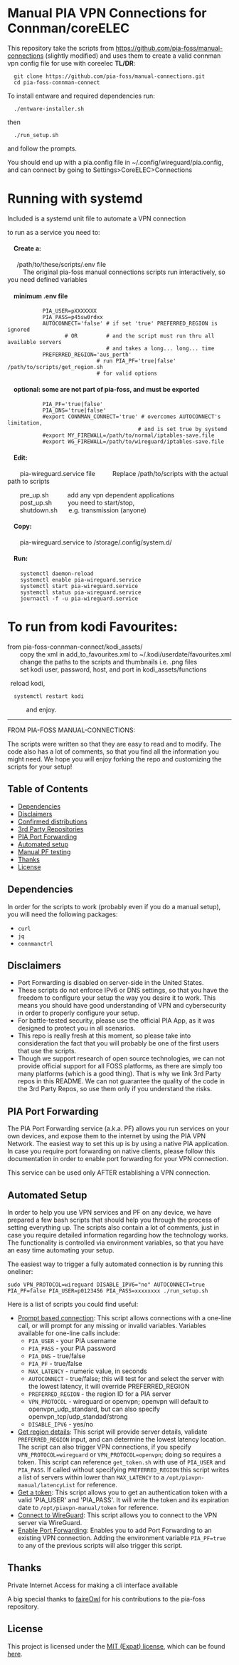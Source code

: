 # Manual PIA VPN Connections for Connman/coreELEC

This repository take the scripts from https://github.com/pia-foss/manual-connections (slightly modified) and uses them to create a valid connman vpn config file for use with coreelec __TL/DR__:  

```
  git clone https://github.com/pia-foss/manual-connections.git
  cd pia-foss-connman-connect
```
  
To install entware and required dependencies run:
  
```
  ./entware-installer.sh
```
  
then
  
```
  ./run_setup.sh
```
  
  and follow the prompts.
  
  You should end up with a pia.config file in ~/.config/wireguard/pia.config,
  and can connect by going to Settings>CoreELEC>Connections



# Running with systemd
Included is a systemd unit file to automate a VPN connection

to run as a service you need to:

#### &emsp;Create a:
&emsp;&ensp;/path/to/these/scripts/.env file  
&emsp;&emsp;&ensp;The original pia-foss manual connections scripts run interactively, so you need defined variables  
 
#### &emsp;minimum .env file
               PIA_USER=pXXXXXXX
               PIA_PASS=p45sw0rdxx
               AUTOCONNECT='false' # if set 'true' PREFERRED_REGION is ignored
                      # OR         # and the script must run thru all available servers
                                   # and takes a long... long... time
               PREFERRED_REGION='aus_perth'
                                # run PIA_PF='true|false' /path/to/scripts/get_region.sh
                                # for valid options
#### &emsp;optional: some are not part of pia-foss, and must be exported
               PIA_PF='true|false'
               PIA_DNS='true|false'
               #export CONNMAN_CONNECT='true' # overcomes AUTOCONNECT's limitation,
                                             # and is set true by systemd
               #export MY_FIREWALL=/path/to/normal/iptables-save.file
               #export WG_FIREWALL=/path/to/wireguard/iptables-save.file
               
  
####  &emsp;Edit:
  
&emsp;&emsp;pia-wireguard.service file &ensp;&ensp;&ensp;&ensp;&ensp;Replace /path/to/scripts with the actual path to scripts  
  
&emsp;&emsp;pre_up.sh&emsp;&emsp;&emsp;add any vpn dependent applications  
&emsp;&emsp;post_up.sh&nbsp;&emsp;&emsp; you need to start/stop,  
&emsp;&emsp;shutdown.sh&nbsp;&emsp;&ensp;e.g. transmission (anyone)  





####   &emsp;Copy:
&emsp;&emsp;pia-wireguard.service to /storage/.config/system.d/  
####   &emsp;Run:

```
    systemctl daemon-reload
    systemctl enable pia-wireguard.service
    systemctl start pia-wireguard.service
    systemctl status pia-wireguard.service
    journactl -f -u pia-wireguard.service

```
#  To run from kodi Favourites:
   from pia-foss-connman-connect/kodi_assets/  
&emsp;&emsp;copy the xml in add_to_favourites.xml to ~/.kodi/userdate/favourites.xml  
&emsp;&emsp;change the paths to the scripts and thumbnails i.e. .png files  
&emsp;&emsp;set kodi user, password, host, and port in kodi_assets/functions  

&ensp;reload kodi,  
```
  systemctl restart kodi
```
  
&emsp;&emsp;&emsp;and enjoy.
  
  
  
  
---
FROM PIA-FOSS MANUAL-CONNECTIONS:

The scripts were written so that they are easy to read and to modify. The code also has a lot of comments, so that you find all the information you might need. We hope you will enjoy forking the repo and customizing the scripts for your setup!

## Table of Contents

- [Dependencies](#dependencies)
- [Disclaimers](#disclaimers)
- [Confirmed distributions](#confirmed-distributions)
- [3rd Party Repositories](#3rd-party-repositories)
- [PIA Port Forwarding](#pia-port-forwarding)
- [Automated setup](#automated-setup)
- [Manual PF testing](#manual-pf-testing)
- [Thanks](#thanks)
- [License](#license)

## Dependencies

In order for the scripts to work (probably even if you do a manual setup), you will need the following packages:
 * `curl`
 * `jq`
 * `connmanctrl`

## Disclaimers

 * Port Forwarding is disabled on server-side in the United States.
 * These scripts do not enforce IPv6 or DNS settings, so that you have the freedom to configure your setup the way you desire it to work. This means you should have good understanding of VPN and cybersecurity in order to properly configure your setup.
 * For battle-tested security, please use the official PIA App, as it was designed to protect you in all scenarios.
 * This repo is really fresh at this moment, so please take into consideration the fact that you will probably be one of the first users that use the scripts.
 * Though we support research of open source technologies, we can not provide official support for all FOSS platforms, as there are simply too many platforms (which is a good thing). That is why we link 3rd Party repos in this README. We can not guarantee the quality of the code in the 3rd Party Repos, so use them only if you understand the risks.

## PIA Port Forwarding

The PIA Port Forwarding service (a.k.a. PF) allows you run services on your own devices, and expose them to the internet by using the PIA VPN Network. The easiest way to set this up is by using a native PIA application. In case you require port forwarding on native clients, please follow this documentation in order to enable port forwarding for your VPN connection.

This service can be used only AFTER establishing a VPN connection.

## Automated Setup

In order to help you use VPN services and PF on any device, we have prepared a few bash scripts that should help you through the process of setting everything up. The scripts also contain a lot of comments, just in case you require detailed information regarding how the technology works. The functionality is controlled via environment variables, so that you have an easy time automating your setup.

The easiest way to trigger a fully automated connection is by running this oneliner:
```
sudo VPN_PROTOCOL=wireguard DISABLE_IPV6="no" AUTOCONNECT=true PIA_PF=false PIA_USER=p0123456 PIA_PASS=xxxxxxxx ./run_setup.sh
```

Here is a list of scripts you could find useful:
 * [Prompt based connection](run_setup.sh): This script allows connections with a one-line call, or will prompt for any missing or invalid variables. Variables available for one-line calls include:
   * `PIA_USER` - your PIA username
   * `PIA_PASS` - your PIA password
   * `PIA_DNS` - true/false
   * `PIA_PF` - true/false
   * `MAX_LATENCY` - numeric value, in seconds
   * `AUTOCONNECT` - true/false; this will test for and select the server with the lowest latency, it will override PREFERRED_REGION
   * `PREFERRED_REGION` - the region ID for a PIA server
   * `VPN_PROTOCOL` - wireguard or openvpn; openvpn will default to openvpn_udp_standard, but can also specify openvpn_tcp/udp_standad/strong
   * `DISABLE_IPV6` - yes/no
 * [Get region details](get_region.sh): This script will provide server details, validate `PREFERRED_REGION` input, and can determine the lowest latency location. The script can also trigger VPN connections, if you specify `VPN_PROTOCOL=wireguard` or `VPN_PROTOCOL=openvpn`; doing so requires a token. This script can reference `get_token.sh` with use of `PIA_USER` and `PIA_PASS`. If called without specifying `PREFERRED_REGION` this script writes a list of servers within lower than `MAX_LATENCY` to a `/opt/piavpn-manual/latencyList` for reference.
 * [Get a token](get_token.sh): This script allows you to get an authentication token with a valid 'PIA_USER' and 'PIA_PASS'. It will write the token and its expiration date to `/opt/piavpn-manual/token` for reference.
 * [Connect to WireGuard](connect_to_wireguard_with_token.sh): This script allows you to connect to the VPN server via WireGuard.
 * [Enable Port Forwarding](pf.sh): Enables you to add Port Forwarding to an existing VPN connection. Adding the environment variable `PIA_PF=true` to any of the previous scripts will also trigger this script.

## Thanks
Private Internet Access for making a cli interface available

A big special thanks to [faireOwl](https://github.com/faireOwl) for his contributions to the pia-foss repository.

## License
This project is licensed under the [MIT (Expat) license](https://choosealicense.com/licenses/mit/), which can be found [here](/LICENSE).
